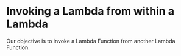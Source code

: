 # Invoking a Lambda from within a Lambda

Our objective is to invoke a Lambda Function from another Lambda Function.
